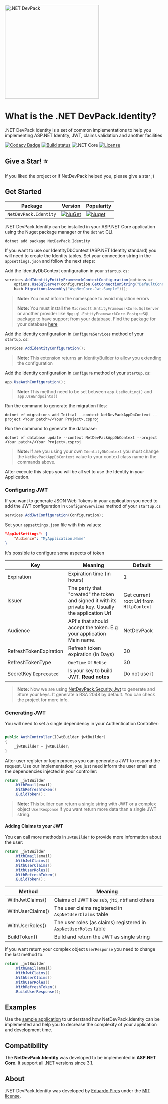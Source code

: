 <img src="https://repository-images.githubusercontent.com/268701472/8bf84980-a6ce-11ea-83da-e2133c5a3a7a" alt=".NET DevPack" width="300px" />

What is the .NET DevPack.Identity?
=====================
.NET DevPack Identity is a set of common implementations to help you implementing ASP.NET Identity, JWT, claims validation and another facilities

[![Codacy Badge](https://app.codacy.com/project/badge/Grade/f1bd42eda59844ea95852606741147fa)](https://www.codacy.com/gh/NetDevPack/NetDevPack.Identity?utm_source=github.com&amp;utm_medium=referral&amp;utm_content=NetDevPack/NetDevPack.Identity&amp;utm_campaign=Badge_Grade)
[![Build status](https://ci.appveyor.com/api/projects/status/e283g9ik4rk3ymsp?svg=true)](https://ci.appveyor.com/project/EduardoPires/netdevpack-identity)
![.NET Core](https://github.com/NetDevPack/NetDevPack.Identity/workflows/.NET%20Core/badge.svg)
[![License](http://img.shields.io/github/license/NetDevPack/NetDevPack.Identity.svg)](LICENSE)

## Give a Star! :star:
If you liked the project or if NetDevPack helped you, please give a star ;)

## Get Started

| Package |  Version | Popularity |
| ------- | ----- | ----- |
| `NetDevPack.Identity` | [![NuGet](https://img.shields.io/nuget/v/NetDevPack.Identity.svg)](https://nuget.org/packages/NetDevPack.Identity) | [![Nuget](https://img.shields.io/nuget/dt/NetDevPack.Identity.svg)](https://nuget.org/packages/NetDevPack.Identity) |


.NET DevPack.Identity can be installed in your ASP.NET Core application using the Nuget package manager or the `dotnet` CLI.

```
dotnet add package NetDevPack.Identity
```

If you want to use our IdentityDbContext (ASP.NET Identity standard) you will need to create the Identity tables. Set your connection string in the `appsettings.json` and follow the next steps:

Add the IdentityDbContext configuration in your `startup.cs`:

```csharp
services.AddIdentityEntityFrameworkContextConfiguration(options => 
	options.UseSqlServer(configuration.GetConnectionString("DefaultConnection"), 
	b=>b.MigrationsAssembly("AspNetCore.Jwt.Sample")));
```

>**Note:** You must inform the namespace to avoid migration errors
>
>**Note:** You must install the `Microsoft.EntityFrameworkCore.SqlServer` or another provider like `Npgsql.EntityFrameworkCore.PostgreSQL` package to have support from your database. Find the package for your database [here](https://docs.microsoft.com/en-us/ef/core/providers/?tabs=dotnet-core-cli)

Add the Identity configuration in `ConfigureServices` method of your `startup.cs`:

```csharp
services.AddIdentityConfiguration();
```

>**Note:** This extension returns an IdentityBuilder to allow you extending the configuration

Add the Identity configuration in `Configure` method of your `startup.cs`:

```csharp
app.UseAuthConfiguration();
```

>**Note:** This method need to be set between `app.UseRouting()` and `app.UseEndpoints()`

Run the command to generate the migration files:

```
dotnet ef migrations add Initial --context NetDevPackAppDbContext --project <Your patch>/<Your Project>.csproj
```

Run the command to generate the database:

```
dotnet ef database update --context NetDevPackAppDbContext --project <Your patch>/<Your Project>.csproj
```
>**Note:** If are you using your own `IdentityDbContext` you must change the `NetDevPackAppDbContext` value to your context class name in the commands above.

After execute this steps you will be all set to use the Identity in your Application.

### Configuring JWT
If you want to generate JSON Web Tokens in your application you need to add the JWT configuration in `ConfigureServices` method of your `startup.cs`
```csharp
services.AddJwtConfiguration(Configuration);
```

Set your `appsettings.json` file with this values:

```json
"AppJwtSettings": {
    "Audience": "MyApplication.Name"
}
``` 
It's possible to configure some aspects of token

|Key|Meaning|Default
|--|--|---|
|Expiration| Expiration time (in hours)  | 1 |
|Issuer| The party that "created" the token and signed it with its private key. Usually the application Url  | Get current root Url from `HttpContext` |
|Audience| API's that should accept the token. E.g your application Main name. | NetDevPack |
|RefreshTokenExpiration  | Refresh token expiration (In Days) | 30 |
|RefreshTokenType  | `OneTime` or `ReUse` | 30 |
|SecretKey `Deprecated`  | Is your key to build JWT. **Read notes**| Do not use it |

>**Note:** Now we are using [NetDevPack.Security.Jwt](https://github.com/NetDevPack/Security.Jwt) to generate and Store your keys. It generate a RSA 2048 by default. You can check the project for more info.

### Generating JWT
You will need to set a single dependency in your Authentication Controller:

```csharp

public AuthController(IJwtBuilder jwtBuilder)
{
    _jwtBuilder = jwtBuilder;
}
```

After user register or login process you can generate a JWT to respond the request. Use our implementation, you just need inform the user email and the dependencies injected in your controller:

```csharp
return _jwtBuilder
	.WithEmail(email)
    .WithRefreshToken()
	.BuildToken();
```

>**Note:** This builder can return a single string with JWT or a complex object `UserResponse` if you want return more data than a single JWT string.

#### Adding Claims to your JWT
You can call more methods in `JwtBuilder` to provide more information about the user:

```csharp
return _jwtBuilder
    .WithEmail(email)
    .WithJwtClaims()
    .WithUserClaims()
    .WithUserRoles()
    .WithRefreshToken()
    .BuildToken();
```

|Method|Meaning|
|--|--|
|WithJwtClaims()| Claims of JWT like `sub`, `jti`, `nbf` and others |
|WithUserClaims()| The user claims registered in `AspNetUserClaims` table|
|WithUserRoles()| The user roles (as claims) registered in `AspNetUserRoles` table  |
|BuildToken()| Build and return the JWT as single string  |

If you want return your complex object `UserResponse` you need to change the last method to:

```csharp
return _jwtBuilder
    .WithEmail(email)
    .WithJwtClaims()
    .WithUserClaims()
    .WithUserRoles()
    .WithRefreshToken()
    .BuildUserResponse();
```

## Examples
Use the [sample application](https://github.com/NetDevPack/NetDevPack.Identity/tree/master/src/Samples/AspNetCore.Jwt.Sample) to understand how NetDevPack.Identity can be implemented and help you to decrease the complexity of your application and development time.

## Compatibility
The **NetDevPack.Identity** was developed to be implemented in **ASP.NET Core**. It support all .NET versions since 3.1.

## About
.NET DevPack.Identity was developed by [Eduardo Pires](http://eduardopires.net.br) under the [MIT license](LICENSE).

